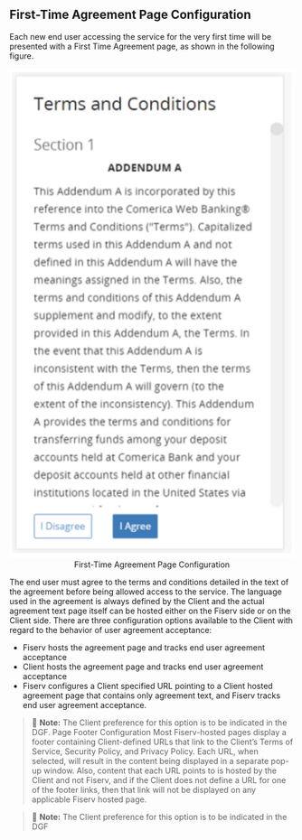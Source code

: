 ## First-Time Agreement Page Configuration

Each new end user accessing the service for the very first time will be presented with a First Time Agreement page, as shown in the following figure.

<center>

![image](../../assets/images/First_Time_Aggreement.png) <br/>
First-Time Agreement Page Configuration

</center>

The end user must agree to the terms and conditions detailed in the text of the agreement before being allowed access to the service. The language used in the agreement is always defined by the Client and the actual agreement text page itself can be hosted either on the Fiserv side or on the Client side. 
There are three configuration options available to the Client with regard to the behavior of user agreement acceptance:
-	Fiserv hosts the agreement page and tracks end user agreement acceptance 
-	Client hosts the agreement page and tracks end user agreement acceptance 
-	Fiserv configures a Client specified URL pointing to a Client hosted agreement page that contains only agreement text, and Fiserv tracks end user agreement acceptance.

<!-- theme: info -->

> :memo: **Note:** The Client preference for this option is to be indicated in the DGF.
Page Footer Configuration
Most Fiserv-hosted pages display a footer containing Client-defined URLs that link to the Client’s Terms of Service, Security Policy, and Privacy Policy. Each URL, when selected, will result in the content being displayed in a separate pop-up window. 
Also, content that each URL points to is hosted by the Client and not Fiserv, and if the Client does not define a URL for one of the footer links, then that link will not be displayed on any applicable Fiserv hosted page.

<!-- theme: info -->

> :memo: **Note:** The Client preference for this option is to be indicated in the DGF
